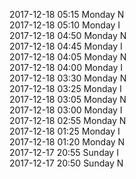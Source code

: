 2017-12-18 05:15 Monday  N  
2017-12-18 05:10 Monday  I  
2017-12-18 04:50 Monday  N  
2017-12-18 04:45 Monday  I  
2017-12-18 04:05 Monday  N  
2017-12-18 04:00 Monday  I  
2017-12-18 03:30 Monday  N  
2017-12-18 03:25 Monday  I  
2017-12-18 03:05 Monday  N  
2017-12-18 03:00 Monday  I  
2017-12-18 02:55 Monday  N  
2017-12-18 01:25 Monday  I  
2017-12-18 01:20 Monday  N  
2017-12-17 20:55 Sunday  I  
2017-12-17 20:50 Sunday  N  
